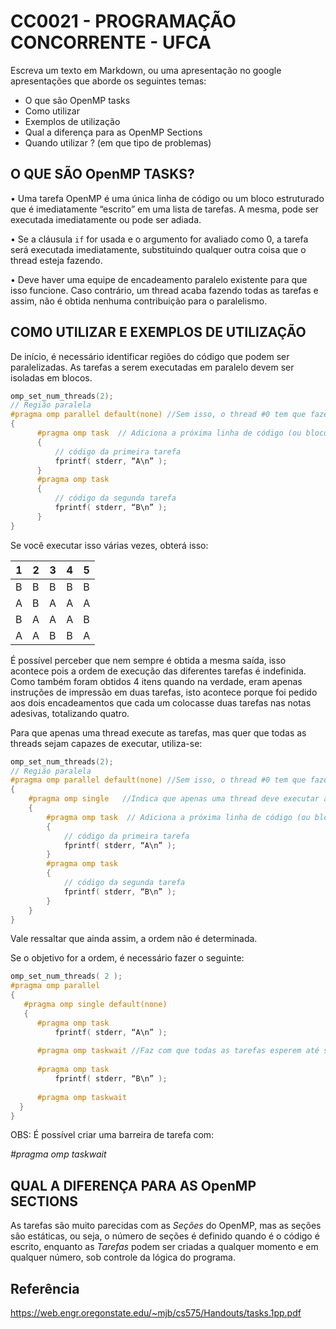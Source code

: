 # CC0021 - PROGRAMAÇÃO CONCORRENTE - UFCA

Escreva um texto em Markdown, ou uma apresentação no google apresentações que aborde os seguintes temas:
- O que são OpenMP tasks
- Como utilizar
- Exemplos de utilização
- Qual a diferença para as OpenMP Sections
- Quando utilizar ? (em que tipo de problemas)

## O QUE SÃO OpenMP TASKS?

• Uma tarefa OpenMP é uma única linha de código ou um bloco estruturado que é imediatamente “escrito” em uma lista de tarefas. A mesma, pode ser executada
imediatamente ou pode ser adiada.

• Se a cláusula `if` for usada e o argumento for avaliado como 0, a tarefa será executada imediatamente, substituindo qualquer outra coisa que o thread esteja fazendo.

• Deve haver uma equipe de encadeamento paralelo existente para que isso funcione. Caso contrário, um thread acaba fazendo todas as tarefas e assim, não é obtida
nenhuma contribuição para o paralelismo.

## COMO UTILIZAR E EXEMPLOS DE UTILIZAÇÃO

De início, é necessário identificar regiões do código que podem ser paralelizadas. As tarefas a serem executadas em paralelo devem ser isoladas em blocos.

```c
omp_set_num_threads(2);
// Região paralela
#pragma omp parallel default(none) //Sem isso, o thread #0 tem que fazer tudo.
{
      #pragma omp task  // Adiciona a próxima linha de código (ou bloco de código) à lista de tarefas
      {
          // código da primeira tarefa  
          fprintf( stderr, “A\n” );
      }
      #pragma omp task
      {
          // código da segunda tarefa
          fprintf( stderr, “B\n” );
      }
}
```
Se você executar isso várias vezes, obterá isso:

| 1 | 2 | 3 | 4 | 5 |
| - | - | - | - | - |
| B | B | B | B | B |
| A | B | A | A | A |
| B | A | A | A | B |
| A | A | B | B | A |

É possível perceber que nem sempre é obtida a mesma saída, isso acontece pois a ordem de execução das diferentes tarefas é indefinida. Como também foram obtidos 4 itens quando na verdade, eram apenas instruções de impressão em duas tarefas, isto acontece porque foi pedido aos dois encadeamentos que cada um colocasse duas tarefas nas notas adesivas, totalizando quatro.

Para que apenas uma thread execute as tarefas, mas quer que todas as threads sejam capazes de executar, utiliza-se:

```c
omp_set_num_threads(2);
// Região paralela
#pragma omp parallel default(none) //Sem isso, o thread #0 tem que fazer tudo.
{
    #pragma omp single   //Indica que apenas uma thread deve executar as tarefas.
    {
        #pragma omp task  // Adiciona a próxima linha de código (ou bloco de código) à lista de tarefas
        {
            // código da primeira tarefa  
            fprintf( stderr, “A\n” );
        }
        #pragma omp task
        {
            // código da segunda tarefa
            fprintf( stderr, “B\n” );
        }
    }
}
```
Vale ressaltar que ainda assim, a ordem não é determinada. 

Se o objetivo for a ordem, é necessário fazer o seguinte:

```c
omp_set_num_threads( 2 );
#pragma omp parallel
{
   #pragma omp single default(none)
   {
      #pragma omp task
          fprintf( stderr, “A\n” );
   
      #pragma omp taskwait //Faz com que todas as tarefas esperem até serem concluídas
    
      #pragma omp task
          fprintf( stderr, “B\n” );
  
      #pragma omp taskwait
  }
}
```

OBS: É possível criar uma barreira de tarefa com:
 
 *#pragma omp taskwait*

## QUAL A DIFERENÇA PARA AS OpenMP SECTIONS

As tarefas são muito parecidas com as *Seções* do OpenMP, mas as seções são estáticas, ou seja, o número de seções é definido quando é o código é escrito, enquanto as
*Tarefas* podem ser criadas a qualquer momento e em qualquer número, sob controle da lógica do programa.






## Referência

https://web.engr.oregonstate.edu/~mjb/cs575/Handouts/tasks.1pp.pdf
